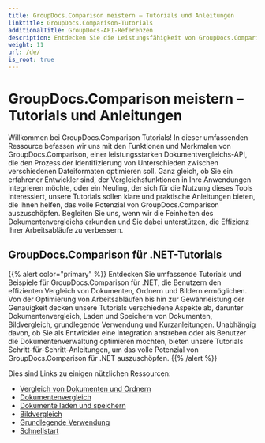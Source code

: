 ```yaml
---
title: GroupDocs.Comparison meistern – Tutorials und Anleitungen
linktitle: GroupDocs.Comparison-Tutorials
additionalTitle: GroupDocs-API-Referenzen
description: Entdecken Sie die Leistungsfähigkeit von GroupDocs.Comparison durch unsere Tutorials! Erfahren Sie, wie Sie diese API für einen effizienten Dokumentenvergleich integrieren und nutzen.
weight: 11
url: /de/
is_root: true
---
```


# GroupDocs.Comparison meistern – Tutorials und Anleitungen


Willkommen bei GroupDocs.Comparison Tutorials! In dieser umfassenden Ressource befassen wir uns mit den Funktionen und Merkmalen von GroupDocs.Comparison, einer leistungsstarken Dokumentvergleichs-API, die den Prozess der Identifizierung von Unterschieden zwischen verschiedenen Dateiformaten optimieren soll. Ganz gleich, ob Sie ein erfahrener Entwickler sind, der Vergleichsfunktionen in Ihre Anwendungen integrieren möchte, oder ein Neuling, der sich für die Nutzung dieses Tools interessiert, unsere Tutorials sollen klare und praktische Anleitungen bieten, die Ihnen helfen, das volle Potenzial von GroupDocs.Comparison auszuschöpfen. Begleiten Sie uns, wenn wir die Feinheiten des Dokumentenvergleichs erkunden und Sie dabei unterstützen, die Effizienz Ihrer Arbeitsabläufe zu verbessern.

## GroupDocs.Comparison für .NET-Tutorials
{{% alert color="primary" %}}
Entdecken Sie umfassende Tutorials und Beispiele für GroupDocs.Comparison für .NET, die Benutzern den effizienten Vergleich von Dokumenten, Ordnern und Bildern ermöglichen. Von der Optimierung von Arbeitsabläufen bis hin zur Gewährleistung der Genauigkeit decken unsere Tutorials verschiedene Aspekte ab, darunter Dokumentenvergleich, Laden und Speichern von Dokumenten, Bildvergleich, grundlegende Verwendung und Kurzanleitungen. Unabhängig davon, ob Sie als Entwickler eine Integration anstreben oder als Benutzer die Dokumentenverwaltung optimieren möchten, bieten unsere Tutorials Schritt-für-Schritt-Anleitungen, um das volle Potenzial von GroupDocs.Comparison für .NET auszuschöpfen.
{{% /alert %}}

Dies sind Links zu einigen nützlichen Ressourcen:
 
- [Vergleich von Dokumenten und Ordnern](./net/documents-and-folder-comparison/)
- [Dokumentenvergleich](./net/document-comparison/)
- [Dokumente laden und speichern](./net/loading-and-saving-documents/)
- [Bildvergleich](./net/image-comparison/)
- [Grundlegende Verwendung](./net/basic-usage/)
- [Schnellstart](./net/quick-start/)

